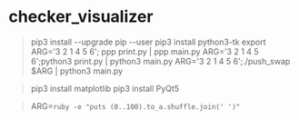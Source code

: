 # checker_visualizer

> pip3 install --upgrade pip --user
> pip3 install python3-tk
> export ARG='3 2 1 4 5 6'; ppp print.py | ppp main.py
> ARG='3 2 1 4 5 6';python3 print.py | python3 main.py
> ARG='3 2 1 4 5 6';./push_swap $ARG | python3 main.py

> pip3 install matplotlib
> pip3 install PyQt5

> ARG=`ruby -e "puts (0..100).to_a.shuffle.join(' ')"`